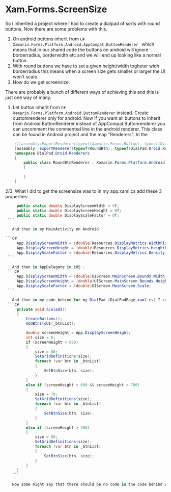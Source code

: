 # Xam.Forms.ScreenSize

So I inherited a project where I had to create a dialpad of sorts with round buttons. 
Now there are some problems with this.

1. On android buttons inherit from ```C# Xamarin.Forms.Platform.Android.AppCompat.ButtonRenderer ``` which means that in our shared code 
   the buttons on android will ignore borderradius, borderwidth etc and we will end up looking like a normal button.
2. With round buttons we have to set a given height/width togheter widh borderradius this means when a screen size gets smaller or
   larger the UI won't scale.
3. How do we get screensize.

There are probably a bunch of different ways of achieving this and this is just one way of many.

1. Let button inherit from  ```C# Xamarin.Forms.Platform.Android.ButtonRenderer``` instead. 
   Create customrenderer only for android. Now if you want all buttons to inherit from Android.ButtonRenderer instead of AppCompat.Buttonrenderer you
   can uncomment the commented line in the android renderer.
   This class can be found in Android project and the map "Renderers". In the 
```C#
    //[assembly:ExportRenderer(typeof(Xamarin.Forms.Button), typeof(DialPad.Droid.Renderers.RoundBtnRenderer))] //use this one to have all buttons inherit from android buttonrenderer instead of appcompat.
    [assembly: ExportRenderer(typeof(RoundBtn), typeof(DialPad.Droid.Renderers.RoundBtnRenderer))] 
    namespace DialPad.Droid.Renderers
    {
        public class RoundBtnRenderer : Xamarin.Forms.Platform.Android.ButtonRenderer
        {

        }
    }
  ```
  
  2/3. What I did to get the screensize was to in my app.xaml.cs add these 3 properties: 

   ```C#
        public static double DisplayScreenWidth = 0f;
        public static double DisplayScreenHeight = 0f;
        public static double DisplayScaleFactor = 0f;
    ```

      And then in my MainActivity on Android :     

   ```C#
        App.DisplayScreenWidth = (double)Resources.DisplayMetrics.WidthPixels / (double)Resources.DisplayMetrics.Density;
        App.DisplayScreenHeight = (double)Resources.DisplayMetrics.HeightPixels / (double)Resources.DisplayMetrics.Density;
        App.DisplayScaleFactor = (double)Resources.DisplayMetrics.Density;
    ```
    
      And then in AppDelegate in iOS : 
    ```C#
        App.DisplayScreenWidth = (double)UIScreen.MainScreen.Bounds.Width;
        App.DisplayScreenHeight = (double)UIScreen.MainScreen.Bounds.Height;
        App.DisplayScaleFactor = (double)UIScreen.MainScreen.Scale;
    ```

      And then in my code behind for my DialPad (DialPadPage.xaml.cs) I call a function when the page appears to scale the UI and do a bit of coding.
    ```C#              
        private void ScaleUI()
        {
            CreateButtons();
            AddBtnsToUI(_btnList);

            double screenHeight = App.DisplayScreenHeight;
            int size = 0;
            if (screenHeight < 600)
            {
                size = 60;
                SetGridDefinitions(size);
                foreach (var btn in _btnList)
                {
                    SetBtnSize(btn, size);
                }
            }
            else if (screenHeight > 600 && screenHeight < 700)
            {
                size = 70;
                SetGridDefinitions(size);
                foreach (var btn in _btnList)
                {
                    SetBtnSize(btn, size);
                }
            }
            else if (screenHeight > 700)
            {
                size = 80;
                SetGridDefinitions(size);
                foreach (var btn in _btnList)
                {
                    SetBtnSize(btn, size);
                }
            }
        }
      ```        
      
      Now some might say that there should be no code in the code behind when implementing MVVM, but since the code located there is affecting the UI I personally believe it is ok.
      
